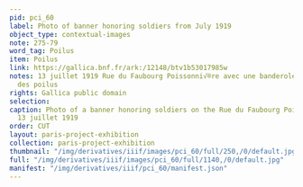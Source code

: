 ```yaml
---
pid: pci_60
label: Photo of banner honoring soldiers from July 1919
object_type: contextual-images
note: 275-79
word_tag: Poilus
item: Poilus
link: https://gallica.bnf.fr/ark:/12148/btv1b53017985w
notes: 13 juillet 1919 Rue du Faubourg Poissonni√®re avec une banderole en l'honneur
  des poilus
rights: Gallica public domain
selection: 
caption: Photo of a banner honoring soldiers on the Rue du Faubourg Poissonnière on
  13 juillet 1919
order: CUT
layout: paris-project-exhibition
collection: paris-project-exhibition
thumbnail: "/img/derivatives/iiif/images/pci_60/full/250,/0/default.jpg"
full: "/img/derivatives/iiif/images/pci_60/full/1140,/0/default.jpg"
manifest: "/img/derivatives/iiif/pci_60/manifest.json"
---
```

